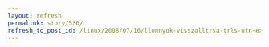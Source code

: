 ```yaml
---
layout: refresh
permalink: story/536/
refresh_to_post_id: /linux/2008/07/16/llomnyok-visszalltrsa-trls-utn-ext3-fjlrendszeren
---
```

